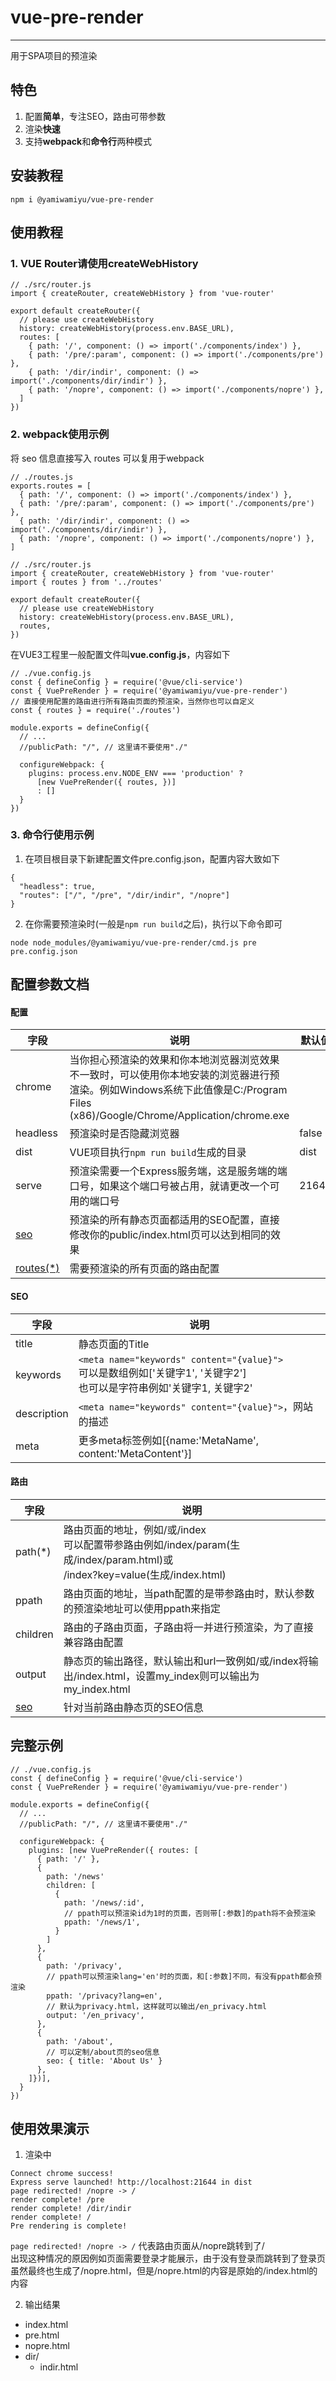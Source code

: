# vue-pre-render

<hr />
用于SPA项目的预渲染

## 特色

1.  配置**简单**，专注SEO，路由可带参数
2.  渲染**快速**
3.  支持**webpack**和**命令行**两种模式


## 安装教程


```
npm i @yamiwamiyu/vue-pre-render
```


## 使用教程

### 1. VUE Router请使用createWebHistory

```
// ./src/router.js
import { createRouter, createWebHistory } from 'vue-router'

export default createRouter({
  // please use createWebHistory
  history: createWebHistory(process.env.BASE_URL),
  routes: [
    { path: '/', component: () => import('./components/index') },
    { path: '/pre/:param', component: () => import('./components/pre') },
    { path: '/dir/indir', component: () => import('./components/dir/indir') },
    { path: '/nopre', component: () => import('./components/nopre') },
  ]
})
```

### 2. webpack使用示例

将 seo 信息直接写入 routes 可以复用于webpack
```
// ./routes.js
exports.routes = [
  { path: '/', component: () => import('./components/index') },
  { path: '/pre/:param', component: () => import('./components/pre') },
  { path: '/dir/indir', component: () => import('./components/dir/indir') },
  { path: '/nopre', component: () => import('./components/nopre') },
]

// ./src/router.js
import { createRouter, createWebHistory } from 'vue-router'
import { routes } from '../routes'

export default createRouter({
  // please use createWebHistory
  history: createWebHistory(process.env.BASE_URL),
  routes,
})
```

在VUE3工程里一般配置文件叫**vue.config.js**，内容如下

```
// ./vue.config.js
const { defineConfig } = require('@vue/cli-service')
const { VuePreRender } = require('@yamiwamiyu/vue-pre-render')
// 直接使用配置的路由进行所有路由页面的预渲染，当然你也可以自定义
const { routes } = require('./routes')

module.exports = defineConfig({
  // ...
  //publicPath: "/", // 这里请不要使用"./"
  
  configureWebpack: {
    plugins: process.env.NODE_ENV === 'production' ? 
      [new VuePreRender({ routes, })] 
      : []
  }
})
```


### 3. 命令行使用示例

1.  在项目根目录下新建配置文件pre.config.json，配置内容大致如下

```
{
  "headless": true,
  "routes": ["/", "/pre", "/dir/indir", "/nopre"]
}
```

2.  在你需要预渲染时(一般是`npm run build`之后)，执行以下命令即可

```
node node_modules/@yamiwamiyu/vue-pre-render/cmd.js pre pre.config.json
```

## 配置参数文档
#### 配置

| 字段       | 说明                                                                                                                              | 默认值   |
|----------|---------------------------------------------------------------------------------------------------------------------------------|-------|
| chrome   | 当你担心预渲染的效果和你本地浏览器浏览效果不一致时，可以使用你本地安装的浏览器进行预渲染。例如Windows系统下此值像是C:/Program Files (x86)/Google/Chrome/Application/chrome.exe |       |
| headless | 预渲染时是否隐藏浏览器                                                                                                                     | false |
| dist     | VUE项目执行`npm run build`生成的目录                                                                                                                     | dist  |
| serve    | 预渲染需要一个Express服务端，这是服务端的端口号，如果这个端口号被占用，就请更改一个可用的端口号                                                                             | 21644 |
| [seo](#seo)      | 预渲染的所有静态页面都适用的SEO配置，直接修改你的public/index.html页可以达到相同的效果                                                                                                             |       |
| [routes(*)](#路由)    | 需要预渲染的所有页面的路由配置                                                                                                                 |       |

#### SEO

| 字段          | 说明                                                                                     |
|-------------|----------------------------------------------------------------------------------------|
| title       | 静态页面的Title                                                                             |
| keywords    | `<meta name="keywords" content="{value}">`<br>可以是数组例如['关键字1', '关键字2']<br>也可以是字符串例如'关键字1, 关键字2' |     |
| description | `<meta name="keywords" content="{value}">`，网站的描述                                         |
| meta        | 更多meta标签例如[{name:'MetaName', content:'MetaContent'}]                                   |

#### 路由

| 字段     | 说明                                                               |
|--------|------------------------------------------------------------------|
| path(*)    | 路由页面的地址，例如/或/index<br>可以配置带参路由例如/index/param(生成/index/param.html)或<br>/index?key=value(生成/index.html)       |
| ppath  | 路由页面的地址，当path配置的是带参路由时，默认参数的预渲染地址可以使用ppath来指定 |
| children | 路由的子路由页面，子路由将一并进行预渲染，为了直接兼容路由配置 |
| output | 静态页的输出路径，默认输出和url一致例如/或/index将输出/index.html，设置my_index则可以输出为my_index.html |
| [seo](#seo)    | 针对当前路由静态页的SEO信息                                                  |


## 完整示例
```
// ./vue.config.js
const { defineConfig } = require('@vue/cli-service')
const { VuePreRender } = require('@yamiwamiyu/vue-pre-render')

module.exports = defineConfig({
  // ...
  //publicPath: "/", // 这里请不要使用"./"
  
  configureWebpack: {
    plugins: [new VuePreRender({ routes: [
      { path: '/' },
      {
        path: '/news'
        children: [
          {
            path: '/news/:id',
            // ppath可以预渲染id为1时的页面，否则带[:参数]的path将不会预渲染
            ppath: '/news/1',
          }
        ]
      },
      {
        path: '/privacy',
        // ppath可以预渲染lang='en'时的页面，和[:参数]不同，有没有ppath都会预渲染
        ppath: '/privacy?lang=en',
        // 默认为privacy.html，这样就可以输出/en_privacy.html
        output: '/en_privacy',
      },
      {
        path: '/about',
        // 可以定制/about页的seo信息
        seo: { title: 'About Us' }
      },
    ]})],
  }
})
```


## 使用效果演示

1.  渲染中
```
Connect chrome success!
Express serve launched! http://localhost:21644 in dist
page redirected! /nopre -> /
render complete! /pre
render complete! /dir/indir
render complete! /
Pre rendering is complete!
```

`page redirected! /nopre -> /` 代表路由页面从/nopre跳转到了/<br>出现这种情况的原因例如页面需要登录才能展示，由于没有登录而跳转到了登录页<br>虽然最终也生成了/nopre.html，但是/nopre.html的内容是原始的/index.html的内容


2.  输出结果
- index.html
- pre.html
- nopre.html
- dir/
  - indir.html